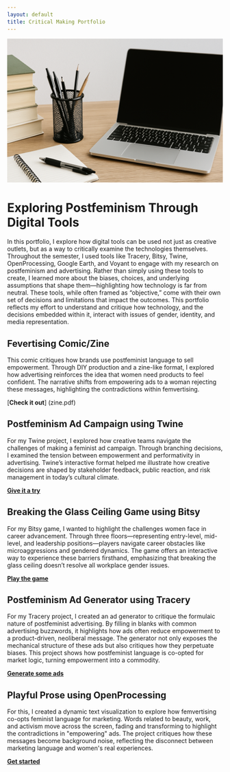 ```yaml
---
layout: default
title: Critical Making Portfolio
---
```


![Featured Image](/assets/featured-image.jpg)

# Exploring Postfeminism Through Digital Tools
In this portfolio, I explore how digital tools can be used not just as creative outlets, but as a way to critically examine the technologies themselves. Throughout the semester, I used tools like Tracery, Bitsy, Twine, OpenProcessing, Google Earth, and Voyant to engage with my research on postfeminism and advertising. Rather than simply using these tools to create, I learned more about the biases, choices, and underlying assumptions that shape them—highlighting how technology is far from neutral. These tools, while often framed as “objective,” come with their own set of decisions and limitations that impact the outcomes. This portfolio reflects my effort to understand and critique how technology, and the decisions embedded within it, interact with issues of gender, identity, and media representation.

## Fevertising Comic/Zine
This comic critiques how brands use postfeminist language to sell empowerment. Through DIY production and a zine-like format, I explored how advertising reinforces the idea that women need products to feel confident. The narrative shifts from empowering ads to a woman rejecting these messages, highlighting the contradictions within femvertising.

[**Check it out**] (zine.pdf)

## Postfeminism Ad Campaign using Twine
For my Twine project, I explored how creative teams navigate the challenges of making a feminist ad campaign. Through branching decisions, I examined the tension between empowerment and performativity in advertising. Twine’s interactive format helped me illustrate how creative decisions are shaped by stakeholder feedback, public reaction, and risk management in today’s cultural climate.

[**Give it a try**](Femvertising.html)

## Breaking the Glass Ceiling Game using Bitsy
For my Bitsy game, I wanted to highlight the challenges women face in career advancement. Through three floors—representing entry-level, mid-level, and leadership positions—players navigate career obstacles like microaggressions and gendered dynamics. The game offers an interactive way to experience these barriers firsthand, emphasizing that breaking the glass ceiling doesn’t resolve all workplace gender issues.

[**Play the game**](bitsy.html)

## Postfeminism Ad Generator using Tracery
For my Tracery project, I created an ad generator to critique the formulaic nature of postfeminist advertising. By filling in blanks with common advertising buzzwords, it highlights how ads often reduce empowerment to a product-driven, neoliberal message. The generator not only exposes the mechanical structure of these ads but also critiques how they perpetuate biases. This project shows how postfeminist language is co-opted for market logic, turning empowerment into a commodity.

[**Generate some ads**](grammar.htm)

## Playful Prose using OpenProcessing
For this, I created a dynamic text visualization to explore how femvertising co-opts feminist language for marketing. Words related to beauty, work, and activism move across the screen, fading and transforming to highlight the contradictions in "empowering" ads. The project critiques how these messages become background noise, reflecting the disconnect between marketing language and women's real experiences.

[**Get started**](/sketches/openprocessing.html)